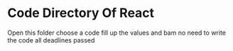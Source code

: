 # Code Directory Of React
 Open this folder choose a code fill up the values and bam no need to write the code all deadlines passed
